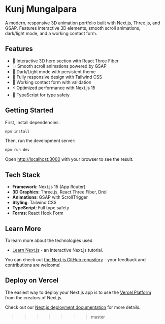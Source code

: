 # Kunj Mungalpara

A modern, responsive 3D animation portfolio built with Next.js, Three.js, and GSAP. Features interactive 3D elements, smooth scroll animations, dark/light mode, and a working contact form.

## Features

- 🎨 Interactive 3D hero section with React Three Fiber
- ✨ Smooth scroll animations powered by GSAP
- 🌙 Dark/Light mode with persistent theme
- 📱 Fully responsive design with Tailwind CSS
- 📧 Working contact form with validation
- ⚡ Optimized performance with Next.js 15
- 🎯 TypeScript for type safety

## Getting Started

First, install dependencies:

```bash
npm install
```

Then, run the development server:

```bash
npm run dev
```

Open [http://localhost:3000](http://localhost:3000) with your browser to see the result.

## Tech Stack

- **Framework**: Next.js 15 (App Router)
- **3D Graphics**: Three.js, React Three Fiber, Drei
- **Animations**: GSAP with ScrollTrigger
- **Styling**: Tailwind CSS
- **TypeScript**: Full type safety
- **Forms**: React Hook Form

## Learn More

To learn more about the technologies used:
- [Learn Next.js](https://nextjs.org/learn) - an interactive Next.js tutorial.

You can check out [the Next.js GitHub repository](https://github.com/vercel/next.js) - your feedback and contributions are welcome!

## Deploy on Vercel

The easiest way to deploy your Next.js app is to use the [Vercel Platform](https://vercel.com/new?utm_medium=default-template&filter=next.js&utm_source=create-next-app&utm_campaign=create-next-app-readme) from the creators of Next.js.

Check out our [Next.js deployment documentation](https://nextjs.org/docs/app/building-your-application/deploying) for more details.
>>>>>>> master
